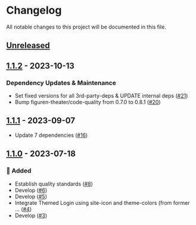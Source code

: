 # Changelog

All notable changes to this project will be documented in this file.

## [Unreleased](https://github.com/figuren-theater/ft-theming/compare/1.1.2...HEAD)

## [1.1.2](https://github.com/figuren-theater/ft-theming/compare/1.1.1...1.1.2) - 2023-10-13

### Dependency Updates & Maintenance

- Set fixed versions for all 3rd-party-deps & UPDATE internal deps ([#21](https://github.com/figuren-theater/ft-theming/pull/21))
- Bump figuren-theater/code-quality from 0.7.0 to 0.8.1 ([#20](https://github.com/figuren-theater/ft-theming/pull/20))

## [1.1.1](https://github.com/figuren-theater/ft-theming/compare/1.1.0...1.1.1) - 2023-09-07

- Update 7 dependencies ([#16](https://github.com/figuren-theater/ft-theming/pull/16))

## [1.1.0](https://github.com/figuren-theater/ft-theming/compare/1.0.12...1.1.0) - 2023-07-18

### 🚀 Added

- Establish quality standards ([#8](https://github.com/figuren-theater/ft-theming/pull/8))
- Develop ([#6](https://github.com/figuren-theater/ft-theming/pull/6))
- Develop ([#5](https://github.com/figuren-theater/ft-theming/pull/5))
- Integrate Themed Login using site-icon and theme-colors (from former … ([#4](https://github.com/figuren-theater/ft-theming/pull/4))
- Develop ([#3](https://github.com/figuren-theater/ft-theming/pull/3))
